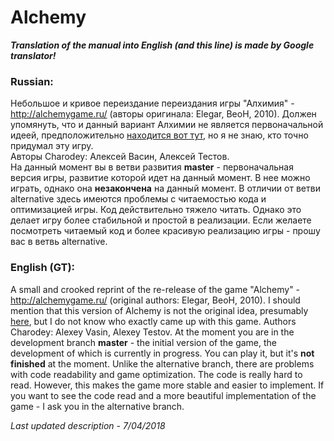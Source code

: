 # Alchemy
***Translation of the manual into English (and this line) is made by Google translator!***
### Russian:
Небольшое и кривое переиздание переиздания игры "Алхимия" - http://alchemygame.ru/ (авторы оригинала: Elegar, BeoH, 2010). Должен упомянуть, что и данный вариант Алхимии не является первоначальной идеей, предположительно [находится вот тут](http://homepages.bicos.de/steinruecken/alchemy/ "alchemy"), но я не знаю, кто точно придумал эту игру. <br/>
Авторы Charodey: Алексей Васин, Алексей Тестов.  
На данный момент вы в ветви развития **master** - первоначальная версия игры, развитие которой идет на данный момент. В нее можно играть, однако она **незакончена** на данный момент. В отличии от ветви alternative здесь имеются проблемы с читаемостью кода и оптимизацией игры. Код действительно тяжело читать. Однако это делает игру более стабильной и простой в реализации. Если желаете посмотреть читаемый код и более красивую реализацию игры - прошу вас в ветвь alternative.
### English (GT):
A small and crooked reprint of the re-release of the game "Alchemy" - http://alchemygame.ru/ (original authors: Elegar, BeoH, 2010). I should mention that this version of Alchemy is not the original idea, presumably [here](http://homepages.bicos.de/steinruecken/alchemy/ "alchemy"), but I do not know who exactly came up with this game.
Authors Charodey: Alexey Vasin, Alexey Testov.
At the moment you are in the development branch **master** - the initial version of the game, the development of which is currently in progress. You can play it, but it's **not finished** at the moment. Unlike the alternative branch, there are problems with code readability and game optimization. The code is really hard to read. However, this makes the game more stable and easier to implement. If you want to see the code read and a more beautiful implementation of the game - I ask you in the alternative branch.

*Last updated description - 7/04/2018*

